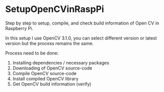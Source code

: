 # SetupOpenCVinRaspPi
Step by step to setup, compile, and check build information of Open CV in Raspberry Pi.

In this setup I use OpenCV 3.1.0, you can select different version or latest version but the process remains the same.

Process need to be done:
   1. Installing dependencies / necessary packages
   2. Downloading of OpenCV source-code
   3. Compile OpenCV source-code
   4. Install compiled OpenCV library
   5. Get OpenCV build information (verify)
